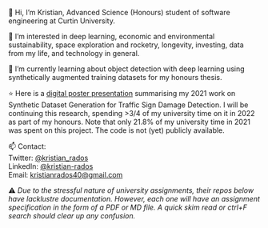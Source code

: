 👋 Hi, I’m Kristian, Advanced Science (Honours) student of software engineering at Curtin University.

👀 I’m interested in deep learning, economic and environmental sustainability, space exploration and rocketry, longevity, investing, data from my life, and technology in general.

🌱 I’m currently learning about object detection with deep learning using synthetically augmented training datasets for my honours thesis.

⭐ Here is a [digital poster presentation](https://www.canva.com/design/DAEmSS8rvJA/ZwClY39g-0kAISAOSOYUXw/view?utm_content=DAEmSS8rvJA&utm_campaign=designshare&utm_medium=link&utm_source=sharebutton#1) summarising my 2021 work on Synthetic Dataset Generation for Traffic Sign Damage Detection. I will be continuing this research, spending >3/4 of my university time on it in 2022 as part of my honours. Note that only 21.8% of my university time in 2021 was spent on this project. The code is not (yet) publicly available.

📫 Contact: <br>
Twitter: [@kristian_rados](twitter.com/kristian_rados) <br>
LinkedIn: [@kristian-rados](www.linkedin.com/in/kristian-rados/) <br>
Email: kristianrados40@gmail.com

⚠ *Due to the stressful nature of university assignments, their repos below have lacklustre documentation. However, each one will have an assignment specification in the form of a PDF or MD file. A quick skim read or ctrl+F search should clear up any confusion.*

<!---
BunningsWarehouseOfficial/BunningsWarehouseOfficial is a ✨ special ✨ repository because its `README.md` (this file) appears on your GitHub profile.
You can click the Preview link to take a look at your changes.
--->
